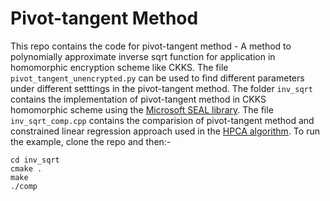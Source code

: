 # Pivot-tangent Method
This repo contains the code for pivot-tangent method - A method to polynomially approximate inverse sqrt function for application in homomorphic encryption scheme like CKKS. The file `pivot_tangent_unencrypted.py` can be used to find different parameters under different setttings in the pivot-tangent method. The folder `inv_sqrt` contains the implementation of pivot-tangent method in CKKS homomorphic scheme using the [Microsoft SEAL library](https://github.com/microsoft/SEAL). The file `inv_sqrt_comp.cpp` contains the comparision of pivot-tangent method and constrained linear regression approach used in the [HPCA algorithm](https://github.com/pandasamanvaya/Homomorphic_PCA). To run the example, clone the repo and then:-
```
cd inv_sqrt
cmake .
make
./comp
```
